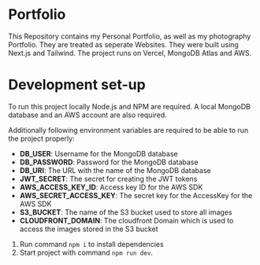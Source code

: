 # Portfolio

This Repository contains my Personal Portfolio, as well as my photography Portfolio. They are treated as seperate Websites. They were built using Next.js and Tailwind. The project runs on Vercel, MongoDB Atlas and AWS.

# Development set-up
To run this project locally Node.js and NPM are required. A local MongoDB database and an AWS account are also required.

Additionally following environment variables are required to be able to run the project properly:

- **DB_USER**: Username for the MongoDB database
- **DB_PASSWORD**: Password for the MongoDB database
- **DB_URI**: The URL with the name of the MongoDB database
- **JWT_SECRET**: The secret for creating the JWT tokens
- **AWS_ACCESS_KEY_ID**: Access key ID for the AWS SDK
- **AWS_SECRET_ACCESS_KEY**: The secret key for the AccessKey for the AWS SDK
- **S3_BUCKET**: The name of the S3 bucket used to store all images
- **CLOUDFRONT_DOMAIN**: The cloudfront Domain which is used to access the images stored in the S3 bucket

1. Run command `npm i` to install dependencies
2. Start project with command `npm run dev`.
